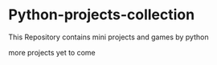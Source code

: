 # Python-projects-collection
This Repository contains mini projects and games by python

more projects yet to come
